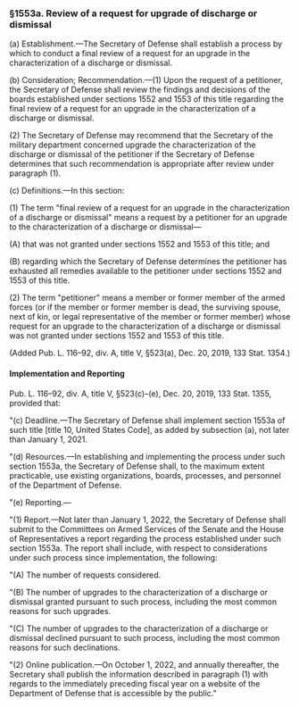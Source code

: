 ### §1553a. Review of a request for upgrade of discharge or dismissal ###

(a) Establishment.—The Secretary of Defense shall establish a process by which to conduct a final review of a request for an upgrade in the characterization of a discharge or dismissal.

(b) Consideration; Recommendation.—(1) Upon the request of a petitioner, the Secretary of Defense shall review the findings and decisions of the boards established under sections 1552 and 1553 of this title regarding the final review of a request for an upgrade in the characterization of a discharge or dismissal.

(2) The Secretary of Defense may recommend that the Secretary of the military department concerned upgrade the characterization of the discharge or dismissal of the petitioner if the Secretary of Defense determines that such recommendation is appropriate after review under paragraph (1).

(c) Definitions.—In this section:

(1) The term "final review of a request for an upgrade in the characterization of a discharge or dismissal" means a request by a petitioner for an upgrade to the characterization of a discharge or dismissal—

(A) that was not granted under sections 1552 and 1553 of this title; and

(B) regarding which the Secretary of Defense determines the petitioner has exhausted all remedies available to the petitioner under sections 1552 and 1553 of this title.

(2) The term "petitioner" means a member or former member of the armed forces (or if the member or former member is dead, the surviving spouse, next of kin, or legal representative of the member or former member) whose request for an upgrade to the characterization of a discharge or dismissal was not granted under sections 1552 and 1553 of this title.

(Added Pub. L. 116–92, div. A, title V, §523(a), Dec. 20, 2019, 133 Stat. 1354.)

#### Implementation and Reporting ####

Pub. L. 116–92, div. A, title V, §523(c)–(e), Dec. 20, 2019, 133 Stat. 1355, provided that:

"(c) Deadline.—The Secretary of Defense shall implement section 1553a of such title [title 10, United States Code], as added by subsection (a), not later than January 1, 2021.

"(d) Resources.—In establishing and implementing the process under such section 1553a, the Secretary of Defense shall, to the maximum extent practicable, use existing organizations, boards, processes, and personnel of the Department of Defense.

"(e) Reporting.—

"(1) Report.—Not later than January 1, 2022, the Secretary of Defense shall submit to the Committees on Armed Services of the Senate and the House of Representatives a report regarding the process established under such section 1553a. The report shall include, with respect to considerations under such process since implementation, the following:

"(A) The number of requests considered.

"(B) The number of upgrades to the characterization of a discharge or dismissal granted pursuant to such process, including the most common reasons for such upgrades.

"(C) The number of upgrades to the characterization of a discharge or dismissal declined pursuant to such process, including the most common reasons for such declinations.

"(2) Online publication.—On October 1, 2022, and annually thereafter, the Secretary shall publish the information described in paragraph (1) with regards to the immediately preceding fiscal year on a website of the Department of Defense that is accessible by the public."